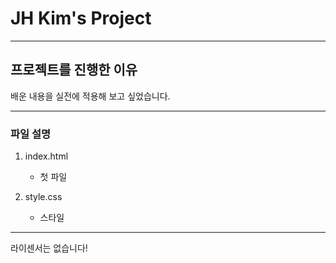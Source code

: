 # JH Kim's Project

------------------------------

## 프로젝트를 진행한 이유
배운 내용을 실전에 적용해 보고 싶었습니다.

------------------------------

### 파일 설명
1. index.html
    - 첫 파일

2. style.css
    - 스타일

------------------------------

라이센서는 없습니다!